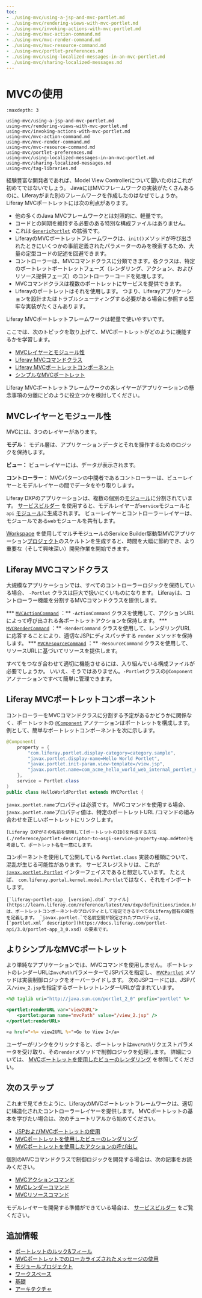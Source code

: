 ```yaml
---
toc:
- ./using-mvc/using-a-jsp-and-mvc-portlet.md
- ./using-mvc/rendering-views-with-mvc-portlet.md
- ./using-mvc/invoking-actions-with-mvc-portlet.md
- ./using-mvc/mvc-action-command.md
- ./using-mvc/mvc-render-command.md
- ./using-mvc/mvc-resource-command.md
- ./using-mvc/portlet-preferences.md
- ./using-mvc/using-localized-messages-in-an-mvc-portlet.md
- ./using-mvc/sharing-localized-messages.md
---
```

# MVCの使用

```{toctree}
:maxdepth: 3

using-mvc/using-a-jsp-and-mvc-portlet.md
using-mvc/rendering-views-with-mvc-portlet.md
using-mvc/invoking-actions-with-mvc-portlet.md
using-mvc/mvc-action-command.md
using-mvc/mvc-render-command.md
using-mvc/mvc-resource-command.md
using-mvc/portlet-preferences.md
using-mvc/using-localized-messages-in-an-mvc-portlet.md
using-mvc/sharing-localized-messages.md
using-mvc/tag-libraries.md
```

経験豊富な開発者であれば、Model View Controllerについて聞いたのはこれが初めてではないでしょう。 JavaにはMVCフレームワークの実装がたくさんあるのに、Liferayがまた別のフレームワークを作成したのはなぜでしょうか。 Liferay MVCポートレットには次の利点があります。

* 他の多くのJava MVCフレームワークとは対照的に、軽量です。
* コードとの同期を維持する必要のある特別な構成ファイルはありません。
* これは [`GenericPortlet`](https://learn.liferay.com/reference/latest/en/portlet-api/javax/portlet/GenericPortlet.html) の拡張です。
* LiferayのMVCポートレットフレームワークは、`init()`メソッドが呼び出されたときにいくつかの事前定義されたパラメーターのみを検索するため、大量の定型コードの記述を回避できます。
* コントローラーは、MVCコマンドクラスに分類できます。各クラスは、特定のポートレットポートレットフェーズ</a>（レンダリング、アクション、およびリソース提供フェーズ）のコントローラーコードを処理します。
* MVCコマンドクラスは複数のポートレットにサービスを提供できます。
* Liferayのポートレットはそれを使用します。 つまり、Liferayアプリケーションを設計またはトラブルシューティングする必要がある場合に参照する堅牢な実装がたくさんあります。

Liferay MVCポートレットフレームワークは軽量で使いやすいです。

ここでは、次のトピックを取り上げて、MVCポートレットがどのように機能するかを学習します。

* [MVCレイヤーとモジュール性](#mvc-layers-and-modularity)
* [Liferay MVCコマンドクラス](#liferay-mvc-command-classes)
* [Liferay MVCポートレットコンポーネント](#liferay-mvc-portlet-component)
* [シンプルなMVCポートレット](#a-simpler-mvc-portlet)

Liferay MVCポートレットフレームワークの各レイヤーがアプリケーションの懸念事項の分離にどのように役立つかを検討してください。

## MVCレイヤーとモジュール性

MVCには、3つのレイヤーがあります。

**モデル：** モデル層は、アプリケーションデータとそれを操作するためのロジックを保持します。

**ビュー：** ビューレイヤーには、データが表示されます。

**コントローラー：** MVCパターンの中間者であるコントローラーは、ビューレイヤーとモデルレイヤーの間でデータをやり取りします。

Liferay DXPのアプリケーションは、複数の個別の[モジュール](../../liferay-internals/architecture/osgi-and-modularity.md)に分割されています。  [サービスビルダー](../data-frameworks/service-builder.md) を使用すると、モデルレイヤーが`service`モジュールと`api` [モジュール](../../liferay-internals/fundamentals/module-projects.md)に生成されます。 ビューレイヤーとコントローラーレイヤーは、モジュールである`web`モジュールを共有します。

[Workspace](../tooling/liferay-workspace/creating-code-with-liferay-workspace.md) を使用してマルチモジュールのService Builder駆動型MVCアプリケーション[プロジェクト](../../liferay-internals/fundamentals/module-projects.md)のスケルトンを生成すると、時間を大幅に節約でき、より重要な（そして興味深い）開発作業を開始できます。

## Liferay MVCコマンドクラス

大規模なアプリケーションでは、すべてのコントローラーロジックを保持している場合、 `-Portlet` クラスは巨大で扱いにくいものになります。 Liferayは、コントローラー機能を分割するMVCコマンドクラスを提供します。

*** [`MVCActionCommand`](https://learn.liferay.com/reference/latest/en/dxp/javadocs/portal-kernel/com/liferay/portal/kernel/portlet/bridges/mvc/MVCActionCommand.html) ：** `-ActionCommand` クラスを使用して、アクションURLによって呼び出される各ポートレットアクションを保持します。
*** [`MVCRenderCommand`](https://learn.liferay.com/reference/latest/en/dxp/javadocs/portal-kernel/com/liferay/portal/kernel/portlet/bridges/mvc/MVCRenderCommand.html) ：** `-RenderCommand` クラスを使用して、レンダリングURLに応答することにより、適切なJSPにディスパッチする `render` メソッドを保持します。
*** [`MVCResourceCommand`](https://learn.liferay.com/reference/latest/en/dxp/javadocs/portal-kernel/com/liferay/portal/kernel/portlet/bridges/mvc/MVCResourceCommand.html) ：** `-ResourceCommand` クラスを使用して、リソースURLに基づいてリソースを提供します。

すべてをつなぎ合わせて適切に機能させるには、入り組んでいる構成ファイルが必要でしょうか。 いいえ、そうではありません。`-Portlet`クラスの`@Component`アノテーションですべて簡単に管理できます。

## Liferay MVCポートレットコンポーネント

コントローラーをMVCコマンドクラスに分割する予定があるかどうかに関係なく、ポートレットの [`@Component`](https://docs.osgi.org/javadoc/osgi.cmpn/7.0.0/org/osgi/service/component/annotations/Component.html) アノテーションはポートレットを構成します。 例として、簡単なポートレットコンポーネントを次に示します。

```java
@Component(
    property = {
        "com.liferay.portlet.display-category=category.sample",
        "javax.portlet.display-name=Hello World Portlet",
        "javax.portlet.init-param.view-template=/view.jsp",
        "javax.portlet.name=com_acme_hello_world_web_internal_portlet_HelloWorldPortlet"
    },
    service = Portlet.class
)
public class HelloWorldPortlet extends MVCPortlet {
```

`javax.portlet.name`プロパティは必須です。 MVCコマンドを使用する場合、`javax.portlet.name`プロパティ値は、特定のポートレットURL /コマンドの組み合わせを正しいポートレットにリンクします。

```{important}
[Liferay DXPがその名前を使用して[ポートレットのID]を作成する方法(./reference/portlet-descriptor-to-osgi-service-property-map.md#ten)を考慮して、ポートレット名を一意にします。
```

コンポーネントを使用して公開している `Portlet.class` 実装の種類について、混乱が生じる可能性があります。 サービスレジストリは、これが [`javax.portlet.Portlet`](https://learn.liferay.com/reference/latest/en/portlet-api/javax/portlet/Portlet.html) インターフェイスであると想定しています。 たとえば、 `com.liferay.portal.kernel.model.Portlet`ではなく、それをインポートします。

```{note}
[`liferay-portlet-app_ [version].dtd` ファイル](https://learn.liferay.com/reference/latest/en/dxp/definitions/index.html) は、ポートレットコンポーネントのプロパティとして指定できるすべてのLiferay固有の属性を定義します。 `javax.portlet.`で名前空間が設定されたプロパティは、 [`portlet.xml` descriptor](https://docs.liferay.com/portlet-api/3.0/portlet-app_3_0.xsd) の要素です。
```

## よりシンプルなMVCポートレット

より単純なアプリケーションでは、MVCコマンドを使用しません。 ポートレットのレンダーURLは`mvcPath`パラメーターでJSPパスを指定し、 [`MVCPortlet`](https://learn.liferay.com/reference/latest/en/dxp/javadocs/portal-kernel/com/liferay/portal/kernel/portlet/bridges/mvc/MVCPortlet.html) メソッドは実装制御ロジックをオーバーライドします。 次のJSPコードには、JSPパス`/view_2.jsp`を指定するポートレットレンダーURLが含まれています。

```jsp
<%@ taglib uri="http://java.sun.com/portlet_2_0" prefix="portlet" %>

<portlet:renderURL var="view2URL">
    <portlet:param name="mvcPath" value="/view_2.jsp" />
</portlet:renderURL>

<a href="<%= view2URL %>">Go to View 2</a>
```

ユーザーがリンクをクリックすると、ポートレットは`mvcPath`リクエストパラメータを受け取り、その`render`メソッドで制御ロジックを処理します。 詳細については、 [MVCポートレットを使用したビューのレンダリング](./using-mvc/rendering-views-with-mvc-portlet.md) を参照してください。

## 次のステップ

これまで見てきたように、LiferayのMVCポートレットフレームワークは、適切に構造化されたコントローラーレイヤーを提供します。 MVCポートレットの基本を学びたい場合は、次のチュートリアルから始めてください。

* [JSPおよびMVCポートレットの使用](./using-mvc/using-a-jsp-and-mvc-portlet.md)
* [MVCポートレットを使用したビューのレンダリング](./using-mvc/rendering-views-with-mvc-portlet.md)
* [MVCポートレットを使用したアクションの呼び出し](./using-mvc/invoking-actions-with-mvc-portlet.md)

個別のMVCコマンドクラスで制御ロジックを開発する場合は、次の記事をお読みください。

* [MVCアクションコマンド](./using-mvc/mvc-action-command.md)
* [MVCレンダーコマンド](./using-mvc/mvc-render-command.md)
* [MVCリソースコマンド](./using-mvc/mvc-resource-command.md)

モデルレイヤーを開発する準備ができている場合は、 [サービスビルダー](../data-frameworks/service-builder.md) をご覧ください。

## 追加情報

* [ポートレットのルック&フィール](./using-mvc/portlet-preferences.md)
* [MVCポートレットでのローカライズされたメッセージの使用](./using-mvc/using-localized-messages-in-an-mvc-portlet.md)
* [モジュールプロジェクト](../../liferay-internals/fundamentals/module-projects.md)
* [ワークスペース](../tooling/liferay-workspace/creating-code-with-liferay-workspace.md)
* [基礎](../../liferay-internals/fundamentals.md)
* [アーキテクチャ](../../liferay-internals/architecture.md)
